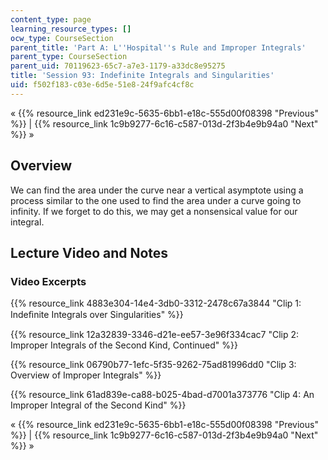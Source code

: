 ```yaml
---
content_type: page
learning_resource_types: []
ocw_type: CourseSection
parent_title: 'Part A: L''Hospital''s Rule and Improper Integrals'
parent_type: CourseSection
parent_uid: 70119623-65c7-a7e3-1179-a33dc8e95275
title: 'Session 93: Indefinite Integrals and Singularities'
uid: f502f183-c03e-6d5e-51e8-24f9afc4cf8c
---
```


« {{% resource_link ed231e9c-5635-6bb1-e18c-555d00f08398 "Previous" %}} | {{% resource_link 1c9b9277-6c16-c587-013d-2f3b4e9b94a0 "Next" %}} »

Overview
--------

We can find the area under the curve near a vertical asymptote using a process similar to the one used to find the area under a curve going to infinity. If we forget to do this, we may get a nonsensical value for our integral.

Lecture Video and Notes
-----------------------

### Video Excerpts

{{% resource_link 4883e304-14e4-3db0-3312-2478c67a3844 "Clip 1: Indeﬁnite Integrals over Singularities" %}}

{{% resource_link 12a32839-3346-d21e-ee57-3e96f334cac7 "Clip 2: Improper Integrals of the Second Kind, Continued" %}}

{{% resource_link 06790b77-1efc-5f35-9262-75ad81996dd0 "Clip 3: Overview of Improper Integrals" %}}

{{% resource_link 61ad839e-ca88-b025-4bad-d7001a373776 "Clip 4: An Improper Integral of the Second Kind" %}}

« {{% resource_link ed231e9c-5635-6bb1-e18c-555d00f08398 "Previous" %}} | {{% resource_link 1c9b9277-6c16-c587-013d-2f3b4e9b94a0 "Next" %}} »